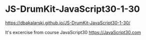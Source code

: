 # JS-DrumKit-JavaScript30-1-30

https://dbakalarski.github.io/JS-DrumKit-JavaScript30-1-30/

It's excercise from course JavaScript30
https://JavaScript30.com
